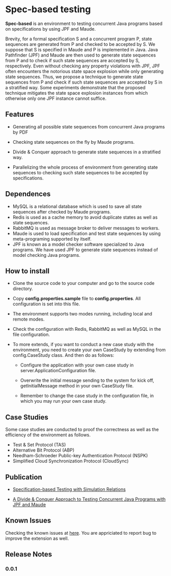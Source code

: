 # Spec-based testing
**Spec-based** is an environment to testing concurrent Java programs based on specifications by using JPF and Maude.

Brevity, for a formal specification S and a concurrent program P, state sequences are generated from P and checked to be accepted by S. We suppose that S is specified in Maude and P is implemented in Java. Java Pathfinder (JPF) and Maude are then used to generate state sequences from P and to check if such state sequences are accepted by S, respectively. Even without checking any property violations with JPF, JPF often encounters the notorious state space explosion while only generating state sequences. Thus, we propose a technique to generate state sequences from P and check if such state sequences are accepted by S in a stratified way. Some experiments demonstrate that the proposed technique mitigates the state space explosion instances from which otherwise only one JPF instance cannot suffice.

## Features
- Generating all possible state sequences from concurrent Java programs by PDF

- Checking state sequences on the fly by Maude programs.

- Divide & Conquer approach to generate state sequences in a stratified way.

- Parallelizing the whole process of environment from generating state sequences to checking such state sequences to be accepted by specifications.

## Dependences
- MySQL is a relational database which is used to save all state sequences after checked by Maude programs.
- Redis is used as a cache memory to avoid duplicate states as well as state sequences.
- RabbitMQ is used as message broker to deliver messages to workers.
- Maude is used to load specification and test state sequences by using meta-programing supported by itself.
- JPF is known as a model checker software specialized to Java programs. We have used JPF to generate state sequences instead of model checking Java programs.

## How to install
- Clone the source code to your computer and go to the source code directory.

- Copy **config.properties.sample** file to **config.properties**. All configuration is set into this file.

- The environment supports two modes running, including local and remote modes.

- Check the configuration with Redis, RabbitMQ as well as MySQL in the file configuration.

- To more extends, if you want to conduct a new case study with the environment, you need to create your own CaseStudy by extending from config.CaseStudy class. And then do as follows:
    - Configure the application with your own case study in server.ApplicationConfiguration file.

    - Overwrite the initial message sending to the system for kick off, getInitialMessage method in your own CaseStudy file.
    
    - Remember to change the case study in the configuration file, in which you may run your own case study.

## Case Studies
Some case studies are conducted to proof the correctness as well as the efficiency of the environment as follows.
- Test & Set Protocol (TAS)
- Alternative Bit Protocol (ABP)
- Needham-Schroeder Public-key Authentication Protocol (NSPK)
- Simplified Cloud Synchronization Protocol (CloudSync)

## Publication
- [Specification-based Testing with Simulation Relations](http://ksiresearchorg.ipage.com/seke/seke19paper/seke19paper_27.pdf)

- [A Divide & Conquer Approach to Testing Concurrent Java Programs with JPF and Maude](https://link.springer.com/chapter/10.1007/978-3-030-41418-4_4)

## Known Issues

Checking the known issues at [here](https://github.com/minhcanh99/spec-based/issues). You are appriciated to report bug to improve the extension as well.

## Release Notes

### 0.0.1

